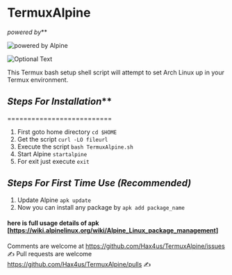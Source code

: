 # TermuxAlpine

_powered by_**

![powered by Alpine](../master/docs/images/alpinelinux-logo.svg)

![Optional Text](../master/docs/images/ss.png)

This Termux bash setup shell script will attempt to set Arch Linux up in your Termux environment.

## _Steps For Installation_**
==========================
1. First goto home directory
`cd $HOME`
2. Get the script
`curl -LO fileurl`
3. Execute the script
`bash TermuxAlpine.sh`
4. Start Alpine
`startalpine`
5. For exit just execute
`exit`

## _Steps For First Time Use (Recommended)_
1. Update Alpine
`apk update`
2. Now you can install any package by
`apk add package_name`

#### here is full usage details of apk [https://wiki.alpinelinux.org/wiki/Alpine_Linux_package_management]

Comments are welcome at https://github.com/Hax4us/TermuxAlpine/issues ✍
Pull requests are welcome https://github.com/Hax4us/TermuxAlpine/pulls ✍
